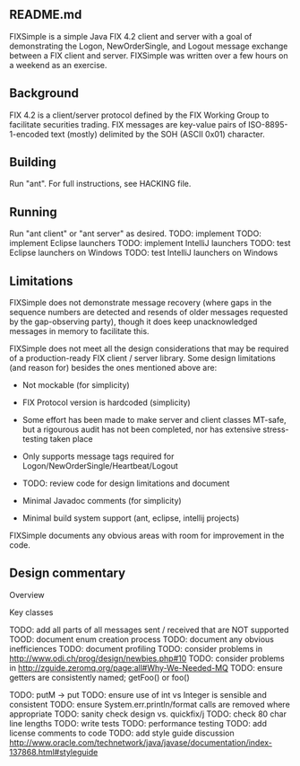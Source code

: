 README.md
---------

FIXSimple is a simple Java FIX 4.2 client and server with a goal of
demonstrating the Logon, NewOrderSingle, and Logout message exchange
between a FIX client and server.  FIXSimple was written over a few
hours on a weekend as an exercise.


Background
----------

FIX 4.2 is a client/server protocol defined by the FIX Working Group
to facilitate securities trading.  FIX messages are key-value pairs of
ISO-8895-1-encoded text (mostly) delimited by the SOH (ASCII 0x01)
character.


Building
--------

Run "ant".  For full instructions, see HACKING file.


Running
-------

Run "ant client" or "ant server" as desired.
TODO: implement
TODO: implement Eclipse launchers
TODO: implement IntelliJ launchers
TODO: test Eclipse launchers on Windows
TODO: test IntelliJ launchers on Windows


Limitations
-----------

FIXSimple does not demonstrate message recovery (where gaps in the
sequence numbers are detected and resends of older messages requested
by the gap-observing party), though it does keep unacknowledged
messages in memory to facilitate this.

FIXSimple does not meet all the design considerations that may be
required of a production-ready FIX client / server library.  Some
design limitations (and reason for) besides the ones mentioned above
are:

 - Not mockable (for simplicity)

 - FIX Protocol version is hardcoded (simplicity)

 - Some effort has been made to make server and client classes
   MT-safe, but a rigourous audit has not been completed, nor has
   extensive stress-testing taken place

 - Only supports message tags required for
   Logon/NewOrderSingle/Heartbeat/Logout

 - TODO: review code for design limitations and document

 - Minimal Javadoc comments (for simplicity)

 - Minimal build system support (ant, eclipse, intellij projects)

FIXSimple documents any obvious areas with room for improvement in the
code.


Design commentary
-----------------

Overview

Key classes



TODO: add all parts of all messages sent / received that are NOT supported
TOOD: document enum creation process
TODO: document any obvious inefficiences
TODO: document profiling
TODO: consider problems in http://www.odi.ch/prog/design/newbies.php#10
TODO: consider problems in http://zguide.zeromq.org/page:all#Why-We-Needed-MQ
TODO: ensure getters are consistently named; getFoo() or foo()

TODO: putM -> put
TODO: ensure use of int vs Integer is sensible and consistent
TODO: ensure System.err.println/format calls are removed where appropriate
TODO: sanity check design vs. quickfix/j
TODO: check 80 char line lengths
TODO: write tests
TODO: performance testing
TODO: add license comments to code
TODO: add style guide discussion http://www.oracle.com/technetwork/java/javase/documentation/index-137868.html#styleguide